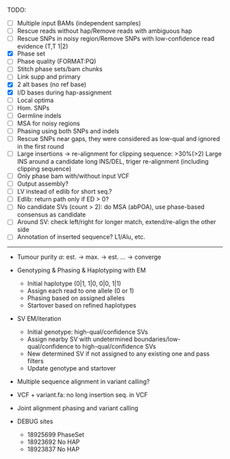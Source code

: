 TODO:
- [ ] Multiple input BAMs (independent samples)
- [ ] Rescue reads without hap/Remove reads with ambiguous hap
- [ ] Rescue SNPs in noisy region/Remove SNPs with low-confidence read evidence (T,T 1|2)
- [x] Phase set
- [ ] Phase quality (FORMAT:PQ)
- [ ] Stitch phase sets/bam chunks
- [ ] Link supp and primary
- [x] 2 alt bases (no ref base)
- [x] I/D bases during hap-assignment
- [ ] Local optima
- [ ] Hom. SNPs
- [ ] Germline indels
- [ ] MSA for noisy regions
- [ ] Phasing using both SNPs and indels
- [ ] Rescue SNPs near gaps, they were considered as low-qual and ignored in the first round
- [ ] Large insertions -> re-alignment for clipping sequence: >30%(>2) Large INS around a candidate long INS/DEL, triger re-alignment (including clipping sequence)
- [ ] Only phase bam with/without input VCF
- [ ] Output assembly?
- [ ] LV instead of edlib for short seq.?
- [ ] Edlib: return path only if ED > 0?
- [ ] No candidate SVs (count > 2): do MSA (abPOA), use phase-based consensus as candidate
- [ ] Around SV: check left/right for longer match, extend/re-align the other side
- [ ] Annotation of inserted sequence? L1/Alu, etc.

---

* Tumour purity $\alpha$: est. -> max. -> est. ... -> converge
* Genotyping & Phasing & Haplotyping with EM
  * Initial haplotype (0|1, 1|0, 0|0, 1|1)
  * Assign each read to one allele (0 or 1)
  * Phasing based on assigned alleles
  * Startover based on refined haplotypes

* SV EM/iteration
  * Initial genotype: high-qual/confidence SVs
  * Assign nearby SV with undetermined boundaries/low-qual/confidence to high-qual/confidence SVs
  * New determined SV if not assigned to any existing one and pass filters
  * Update genotype and startover

* Multiple sequence alignment in variant calling?

* VCF + variant.fa: no long insertion seq. in VCF

* Joint alignment phasing and variant calling



* DEBUG sites
  * 18925699 PhaseSet
  * 18923692 No HAP
  * 18923837 No HAP